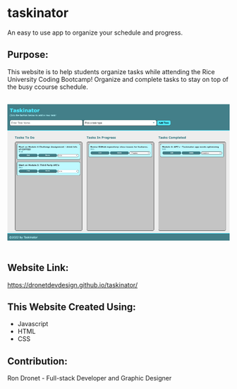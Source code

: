 # taskinator
An easy to use app to organize your schedule and progress.

## Purpose:
This website is to help students organize tasks while attending the Rice University Coding Bootcamp!
Organize and complete tasks to stay on top of the busy ccourse schedule.

<br>
<div align="left">
    <img src="./assets/images/taskinator-screenshot.jpg" width="800px" /> 
</div>
<br>

## Website Link:
https://dronetdevdesign.github.io/taskinator/

## This Website Created Using:
* Javascript
* HTML
* CSS

## Contribution:
Ron Dronet - Full-stack Developer and Graphic Designer
